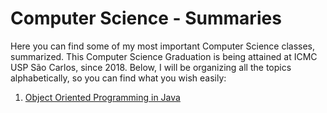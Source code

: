 # Computer Science - Summaries
Here you can find some of my most important Computer Science classes, summarized. This Computer Science Graduation is being attained at ICMC USP São Carlos, since 2018. Below, I will be organizing all the topics alphabetically, so you can find what you  wish easily:
1. [Object Oriented Programming in Java](https://www.udacity.com/course/object-oriented-programming-in-java--ud283)
